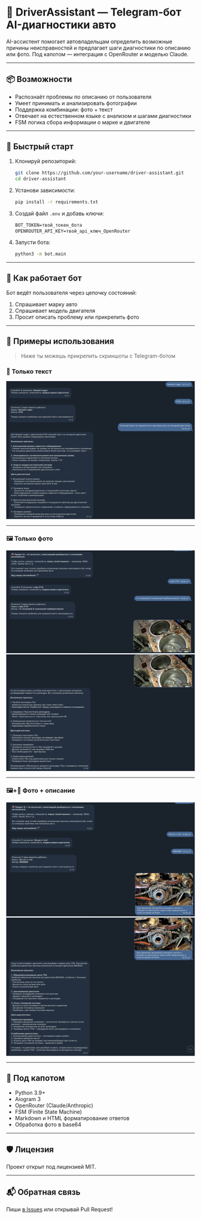 # 🚗 DriverAssistant — Telegram-бот AI-диагностики авто

AI-ассистент помогает автовладельцам определить возможные причины неисправностей и предлагает шаги диагностики по описанию или фото. Под капотом — интеграция с OpenRouter и моделью Claude.

---

## 📦 Возможности

- Распознаёт проблемы по описанию от пользователя
- Умеет принимать и анализировать фотографии
- Поддержка комбинации: фото + текст
- Отвечает на естественном языке с анализом и шагами диагностики
- FSM логика сбора информации о марке и двигателе

---

## 🚀 Быстрый старт

1. Клонируй репозиторий:

   ```bash
   git clone https://github.com/your-username/driver-assistant.git
   cd driver-assistant
   ```

2. Установи зависимости:

   ```bash
   pip install -r requirements.txt
   ```

3. Создай файл `.env` и добавь ключи:

   ```env
   BOT_TOKEN=твой_токен_бота
   OPENROUTER_API_KEY=твой_api_ключ_OpenRouter
   ```

4. Запусти бота:
   ```bash
   python3 -m bot.main
   ```

---

## 🤖 Как работает бот

Бот ведёт пользователя через цепочку состояний:

1. Спрашивает марку авто
2. Спрашивает модель двигателя
3. Просит описать проблему или прикрепить фото

---

## 📸 Примеры использования

> Ниже ты можешь прикрепить скриншоты с Telegram-ботом

### 📄 Только текст

![Только текст](screenshots/only_text.png)

---

### 🖼 Только фото

![Только фото](screenshots/only_photo_1.png)
![Только фото](screenshots/only_photo_2.png)

---

### 🖼+📄 Фото + описание

![Фото + описание](screenshots/photo_and_text_1.png)
![Фото + описание](screenshots/photo_and_text_2.png)

---

## 🧠 Под капотом

- Python 3.9+
- Aiogram 3
- OpenRouter (Claude/Anthropic)
- FSM (Finite State Machine)
- Markdown и HTML форматирование ответов
- Обработка фото в base64

---

## 🛡 Лицензия

Проект открыт под лицензией MIT.

---

## 📬 Обратная связь

Пиши [в Issues](https://github.com/your-username/driver-assistant/issues) или открывай Pull Request!
